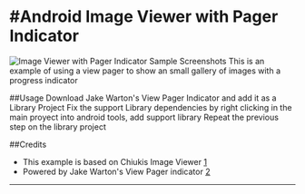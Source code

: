 #Android Image Viewer with Pager Indicator
===
 ![Image Viewer with Pager Indicator Sample Screenshots][3]
This is an example of using a view pager to show an small gallery of images with a progress indicator

##Usage
Download Jake Warton's View Pager Indicator and add it as a Library Project
Fix the support Library dependencies by right clicking in the main proyect into android tools, add support library
Repeat the previous step on the library project

##Credits

+ This example is based on Chiukis Image Viewer [1]
+ Powered by  Jake Warton's View Pager indicator [2]

---
[1]: https://github.com/chiuki/android-swipe-image-viewer
[2]: https://github.com/JakeWharton/Android-ViewPagerIndicator
[3]: https://raw.github.com/estornino/image-pager-indicator/master/device.png
